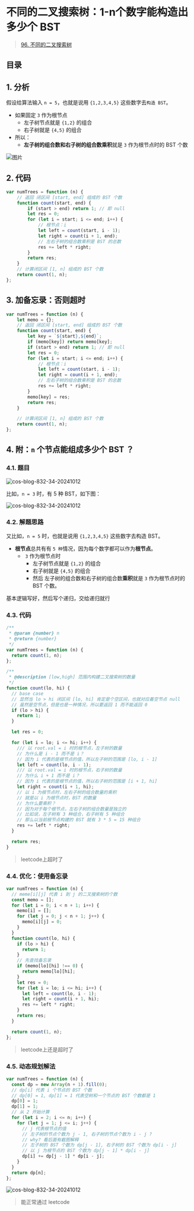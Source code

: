 
# 不同的二叉搜索树：1-n个数字能构造出多少个 BST


>  [96. 不同的二叉搜索树](https://leetcode.cn/problems/unique-binary-search-trees/)


## 目录
<!-- toc -->
 ## 1. 分析 

假设给算法输入 `n = 5`，也就是说用 `{1,2,3,4,5}` 这些数字去`构造 BST`。
- 如果固定 `3` 作为根节点
	- 左子树节点就是 `{1,2}` 的组合
	- 右子树就是 `{4,5}` 的组合
- 所以：
	- **左子树的组合数和右子树的组合数乘积**就是 `3` 作为根节点时的 BST 个数

![图片](https://832-1310531898.cos.ap-beijing.myqcloud.com/999.%20Obsidian@832/files/20250119-4.png)

## 2. 代码

```javascript
var numTrees = function (n) {
    // 返回 闭区间 [start, end] 组成的 BST 个数
    function count(start, end) {
        if (start > end) return 1; // 即 null
        let res = 0;
        for (let i = start; i <= end; i++) {
            // 根节点：i
            let left = count(start, i - 1);
            let right = count(i + 1, end);
            // 左右子树的组合数乘积是 BST 的总数
            res += left * right;
        }
        return res;
    }
    // 计算闭区间 [1, n] 组成的 BST 个数
    return count(1, n);
};
```

## 3. 加备忘录：否则超时

```javascript
var numTrees = function (n) {
    let memo = {};
    // 返回 闭区间 [start, end] 组成的 BST 个数
    function count(start, end) {
        let key = `${start},${end}`;
        if (memo[key]) return memo[key];
        if (start > end) return 1; // 即 null
        let res = 0;
        for (let i = start; i <= end; i++) {
            // 根节点：i
            let left = count(start, i - 1);
            let right = count(i + 1, end);
            // 左右子树的组合数乘积是 BST 的总数
            res += left * right;
        }
        memo[key] = res;
        return res;
    }

    // 计算闭区间 [1, n] 组成的 BST 个数
    return count(1, n);
};
```

## 4. 附：`n` 个节点能组成多少个 BST ？

### 4.1. 题目

![cos-blog-832-34-20241012](https://blog-1310531898.cos.ap-beijing.myqcloud.com/832-34-20241012/Pasted%20image%2020240908135259.png)

比如，`n = 3` 时，有 5 种 BST，如下图：

![cos-blog-832-34-20241012](https://blog-1310531898.cos.ap-beijing.myqcloud.com/832-34-20241012/Pasted%20image%2020240908135507.png)

### 4.2. 解题思路

又比如，`n = 5` 时，也就是说用 `{1,2,3,4,5}` 这些数字去构造 BST。

-  **根节点**总共有有 `5 种`情况，因为每个数字都可以作为**根节点**。
	-  `3` 作为根节点时
		- 左子树节点就是 `{1,2}` 的组合
		- 右子树就是 `{4,5}` 的组合
		- 然后 左子树的组合数和右子树的组合数**乘积**就是 `3` 作为根节点时的 BST 个数。

基本逻辑写好，然后写个递归，交给递归就行

### 4.3. 代码

```javascript
/**
 * @param {number} n
 * @return {number}
 */
var numTrees = function (n) {
  return count(1, n);
};

/**
 * @description [low,high] 范围内构建二叉搜索树的数量
 */
function count(lo, hi) {
  // base case
  // 显然当 lo > hi 闭区间 [lo, hi] 肯定是个空区间，也就对应着空节点 null
  // 虽然是空节点，但是也是一种情况，所以要返回 1 而不能返回 0
  if (lo > hi) {
    return 1;
  }

  let res = 0;

  for (let i = lo; i <= hi; i++) {
    /// 以 root.val = i 时的根节点，左子树的数量
    // 为什么是 i - 1 而不是 i？
    // 因为 i 代表的是根节点的值，所以左子树的范围是 [lo, i - 1]
    let left = count(lo, i - 1);
    /// 以 root.val = i 时的根节点，右子树的数量
    // 为什么 i + 1 而不是 i？
    // 因为 i 代表的是根节点的值，所以右子树的范围是 [i + 1, hi]
    let right = count(i + 1, hi);
    // 以 i 为根节点时，左右子树的组合数量的乘积
    // 就是以 i 为根节点时，BST 的数量
    // 为什么要乘积？
    // 因为对于每个根节点，左右子树的组合数量是独立的
    // 比如说，左子树有 3 种组合，右子树有 5 种组合
    // 那么以当前根节点构建的 BST 就有 3 * 5 = 15 种组合
    res += left * right;
  }

  return res;
}

```

> leetcode上超时了

### 4.4. 优化：使用备忘录

```javascript hl:2,14
var numTrees = function (n) {
  // meme[i][j] 代表 i 到 j 的二叉搜索树的个数
  const memo = [];
  for (let i = 0; i < n + 1; i++) {
    memo[i] = [];
    for (let j = 0; j < n + 1; j++) {
      memo[i][j] = 0;
    }
  }
  function count(lo, hi) {
    if (lo > hi) {
      return 1;
    }
    // 先查找备忘录
    if (memo[lo][hi] !== 0) {
      return memo[lo][hi];
    }
    let res = 0;
    for (let i = lo; i <= hi; i++) {
      let left = count(lo, i - 1);
      let right = count(i + 1, hi);
      res += left * right;
    }
    return res;
  }

  return count(1, n);
};

```

> leetcode上还是超时了

### 4.5. 动态规划解法 

```javascript hl:14
var numTrees = function (n) {
  const dp = new Array(n + 1).fill(0);
  // dp[i] 代表 i 个节点的 BST 个数
  // dp[0] = 1, dp[1] = 1 代表空树和一个节点的 BST 个数都是 1
  dp[0] = 1;
  dp[1] = 1;
  // 从 2 开始计算
  for (let i = 2; i <= n; i++) {
    for (let j = 1; j <= i; j++) {
      // j 代表根节点的值
      // 左子树的节点个数为 j - 1, 右子树的节点个数为 i - j ?
      // why? 看后面有截图解释
      // 左子树的 BST 个数为 dp[j - 1], 右子树的 BST 个数为 dp[i - j]
      // 以 j 为根节点的 BST 个数为 dp[j - 1] * dp[i - j]
      dp[i] += dp[j - 1] * dp[i - j];
    }
  }
  return dp[n];
};
```

![cos-blog-832-34-20241012](https://blog-1310531898.cos.ap-beijing.myqcloud.com/832-34-20241012/Pasted%20image%2020240908163823.png)

> 能正常通过 leetcode
